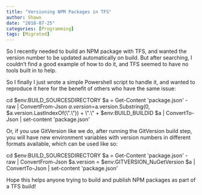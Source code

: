 ```yaml
---
title: "Versioning NPM Packages in TFS"
author: Shawn
date: "2018-07-25"
categories: [Programming]
tags: [Migrated]
---
```


So I recently needed to build an NPM package with TFS, and wanted the version number to be updated automatically on build. But after searching, I couldn’t find a good example of how to do it, and TFS seemed to have no tools built in to help.

So I finally I just wrote a simple Powershell script to handle it, and wanted to reproduce it here for the benefit of others who have the same issue:

cd $env:BUILD\_SOURCESDIRECTORY
$a = Get-Content 'package.json' -raw | ConvertFrom-Json
$a.version=$a.version.Substring(0, $a.version.LastIndexOf(\\".\\")) + \\".\\" + $env:BUILD\_BUILDID
$a | ConvertTo-Json  | set-content 'package.json'

Or, if you use GitVersion like we do, after running the GitVersion build step, you will have new environment variables with version numbers in different formats available, which can be used like so:

cd $env:BUILD\_SOURCESDIRECTORY
$a = Get-Content 'package.json' -raw | ConvertFrom-Json
$a.version = $env:GITVERSION\_NuGetVersion
$a | ConvertTo-Json  | set-content 'package.json'

Hope this helps anyone trying to build and publish NPM packages as part of a TFS build!
